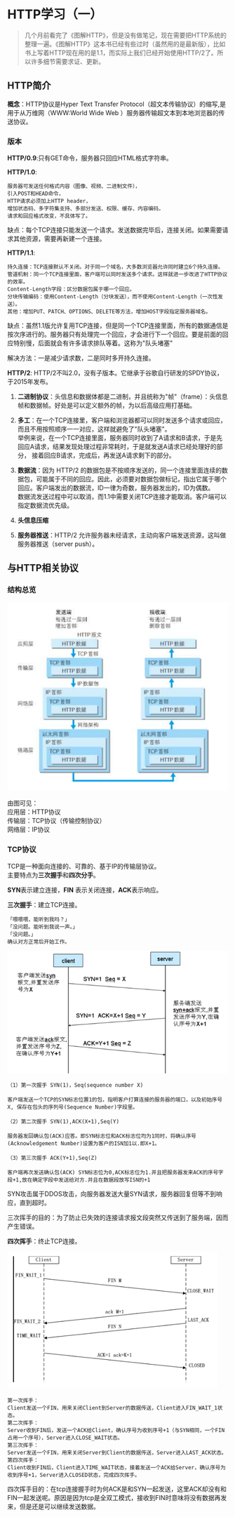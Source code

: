 # HTTP学习（一）
> 几个月前看完了《图解HTTP》，但是没有做笔记，现在需要把HTTP系统的整理一遍。《图解HTTP》这本书已经有些过时（虽然用的是最新版），比如书上写着HTTP现在用的是1.1，而实际上我们已经开始使用HTTP/2了。所以许多细节需要求证、更新。

## HTTP简介
**概念**：HTTP协议是Hyper Text Transfer Protocol（超文本传输协议）的缩写,是用于从万维网（WWW:World Wide Web ）服务器传输超文本到本地浏览器的传送协议。

### 版本
**HTTP/0.9**:只有GET命令，服务器只回应HTML格式字符串。  

**HTTP/1.0**:

	服务器可发送任何格式内容（图像、视频、二进制文件），
	引入POST和HEAD命令，
	HTTP请求必须加上HTTP header，
	增加状态码、多字符集支持、多部分发送、权限、缓存、内容编码，
	请求和回应格式改变，不具体写了。
缺点：每个TCP连接只能发送一个请求。发送数据完毕后，连接关闭。如果需要请求其他资源，需要再新建一个连接。

**HTTP/1.1**:

	持久连接：TCP连接默认不关闭。对于同一个域名，大多数浏览器允许同时建立6个持久连接。
	管道机制：同一个TCP连接里面，客户端可以同时发送多个请求。这样就进一步改进了HTTP协议的效率。
	Content-Length字段：区分数据包属于哪一个回应。
	分块传输编码：使用Content-Length（分块发送），而不使用Content-Length（一次性发送）。
	其他：增加PUT、PATCH、OPTIONS、DELETE等方法，增加HOST字段指定服务器域名。

缺点：虽然1.1版允许复用TCP连接，但是同一个TCP连接里面，所有的数据通信是按次序进行的。服务器只有处理完一个回应，才会进行下一个回应。要是前面的回应特别慢，后面就会有许多请求排队等着。这称为"队头堵塞"  

解决方法：一是减少请求数，二是同时多开持久连接。

**HTTP/2**:
HTTP/2不叫2.0，没有子版本。它继承于谷歌自行研发的SPDY协议，于2015年发布。
	
1. **二进制协议**：头信息和数据体都是二进制，并且统称为"帧"（frame）：头信息帧和数据帧。好处是可以定义额外的帧，为以后高级应用打基础。  


2. **多工**：在一个TCP连接里，客户端和浏览器都可以同时发送多个请求或回应，而且不用按照顺序一一对应，这样就避免了"队头堵塞"。  
举例来说，在一个TCP连接里面，服务器同时收到了A请求和B请求，于是先回应A请求，结果发现处理过程非常耗时，于是就发送A请求已经处理好的部分， 接着回应B请求，完成后，再发送A请求剩下的部分。  

3. **数据流**：因为 HTTP/2 的数据包是不按顺序发送的，同一个连接里面连续的数据包，可能属于不同的回应。因此，必须要对数据包做标记，指出它属于哪个回应。客户端发出的数据流，ID一律为奇数，服务器发出的，ID为偶数。  
数据流发送过程中可以取消，而1.1中需要关闭TCP连接才能取消。客户端可以指定数据流优先级。  

4. **头信息压缩**

5. **服务器推送**：HTTP/2 允许服务器未经请求，主动向客户端发送资源，这叫做服务器推送（server push）。

## 与HTTP相关协议
### 结构总览
![](img/http.png)  

由图可见：  
应用层：HTTP协议  
传输层：TCP协议（传输控制协议）  
网络层：IP协议  

### TCP协议
TCP是一种面向连接的、可靠的、基于IP的传输层协议。  
主要特点为**三次握手**和**四次分手**。 

**SYN**表示建立连接，**FIN** 表示关闭连接，**ACK**表示响应。

**三次握手**：建立TCP连接。

	「喂喂喂，能听到我吗？」
	「没问题。能听到我说一声。」
	「没问题。」
	确认对方正常后开始工作。

![三次握手](img/hand.png)

	（1）第一次握手 SYN(1)，Seq(sequence number X)
	
	客户端发送一个TCP的SYN标志位置1的包，指明客户打算连接的服务器的端口，以及初始序号X, 保存在包头的序列号(Sequence Number)字段里。
	
	（2）第二次握手 SYN(1),ACK(X+1),Seq(Y)
	
	服务器发回确认包(ACK)应答。即SYN标志位和ACK标志位均为1同时，将确认序号(Acknowledgement Number)设置为客户的ISN加1以.即X+1。
	
	（3）第三次握手 ACK(Y+1),Seq(Z)
	
	客户端再次发送确认包(ACK) SYN标志位为0,ACK标志位为1.并且把服务器发来ACK的序号字段+1,放在确定字段中发送给对方.并且在数据段放写ISN的+1

SYN攻击属于DDOS攻击，向服务器发送大量SYN请求，服务器回复但等不到响应，直到超时。

三次挥手的目的：为了防止已失效的连接请求报文段突然又传送到了服务端，因而产生错误。

**四次挥手**：终止TCP连接。

![四次挥手](img/wave.png)


    第一次挥手：
    Client发送一个FIN，用来关闭Client到Server的数据传送，Client进入FIN_WAIT_1状态。
    第二次挥手：
    Server收到FIN后，发送一个ACK给Client，确认序号为收到序号+1（与SYN相同，一个FIN占用一个序号），Server进入CLOSE_WAIT状态。
    第三次挥手：
    Server发送一个FIN，用来关闭Server到Client的数据传送，Server进入LAST_ACK状态。
    第四次挥手：
    Client收到FIN后，Client进入TIME_WAIT状态，接着发送一个ACK给Server，确认序号为收到序号+1，Server进入CLOSED状态，完成四次挥手。

四次挥手目的：在tcp连接握手时为何ACK是和SYN一起发送，这里ACK却没有和FIN一起发送呢。原因是因为tcp是全双工模式，接收到FIN时意味将没有数据再发来，但是还是可以继续发送数据。
